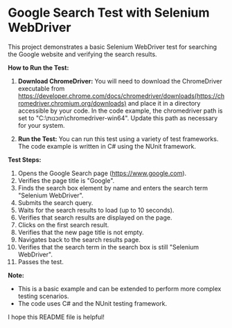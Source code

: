 #  Google Search Test with Selenium WebDriver

This project demonstrates a basic Selenium WebDriver test for searching the Google website and verifying the search results.

**How to Run the Test:**

1.  **Download ChromeDriver:** You will need to download the ChromeDriver executable from https://developer.chrome.com/docs/chromedriver/downloads(https://chromedriver.chromium.org/downloads) and place it in a directory accessible by your code. In the code example, the chromedriver path is set to "C:\תוכנות\chromedriver-win64". Update this path as necessary for your system.

2. **Run the Test:** You can run this test using a variety of test frameworks. The code example is written in C# using the NUnit framework. 

**Test Steps:**

1. Opens the Google Search page (https://www.google.com).
2. Verifies the page title is "Google".
3. Finds the search box element by name and enters the search term "Selenium WebDriver".
4. Submits the search query.
5. Waits for the search results to load (up to 10 seconds).
6. Verifies that search results are displayed on the page.
7. Clicks on the first search result.
8. Verifies that the new page title is not empty.
9. Navigates back to the search results page.
10. Verifies that the search term in the search box is still "Selenium WebDriver".
11. Passes the test.

**Note:**

* This is a basic example and can be extended to perform more complex testing scenarios.
* The code uses C# and the NUnit testing framework.

I hope this README file is helpful!
